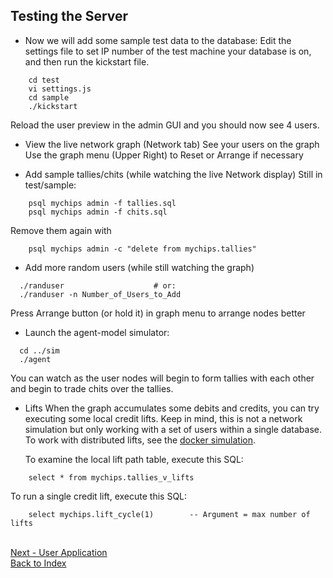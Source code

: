 ## Testing the Server
- Now we will add some sample test data to the database:
  Edit the settings file to set IP number of the test machine your database is
  on, and then run the kickstart file.
```  
    cd test
    vi settings.js
    cd sample
    ./kickstart
```
  Reload the user preview in the admin GUI and you should now see 4 users.

- View the live network graph (Network tab)
  See your users on the graph
  Use the graph menu (Upper Right) to Reset or Arrange if necessary

- Add sample tallies/chits (while watching the live Network display)
  Still in test/sample:
```
    psql mychips admin -f tallies.sql
    psql mychips admin -f chits.sql
```  
  Remove them again with
```
    psql mychips admin -c "delete from mychips.tallies"
```
- Add more random users (while still watching the graph)
```
  ./randuser					# or:
  ./randuser -n Number_of_Users_to_Add
```  
  Press Arrange button (or hold it) in graph menu to arrange nodes better

- Launch the agent-model simulator:
```
  cd ../sim
  ./agent
```  
  You can watch as the user nodes will begin to form tallies with each other 
  and begin to trade chits over the tallies.
  
- Lifts
  When the graph accumulates some debits and credits, you can try executing
  some local credit lifts.  Keep in mind, this is not a network simulation
  but only working with a set of users within a single database.
  To work with distributed lifts, see the [docker simulation](../test/sim/README.dock).
  
  To examine the local lift path table, execute this SQL:
```
    select * from mychips.tallies_v_lifts  
```  
  To run a single credit lift, execute this SQL:
```  
    select mychips.lift_cycle(1)		-- Argument = max number of lifts
```

<br>[Next - User Application](use-pki.md)
<br>[Back to Index](README.md#contents)
